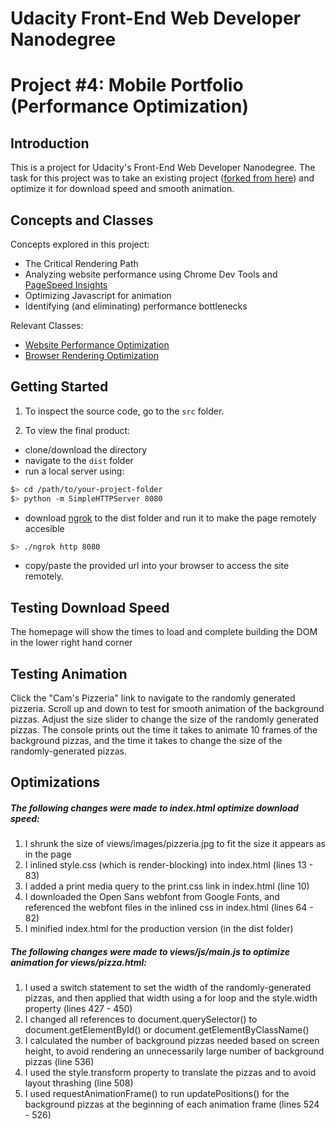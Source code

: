 # Udacity Front-End Web Developer Nanodegree
# Project #4: Mobile Portfolio (Performance Optimization)

## Introduction
This is a project for Udacity's Front-End Web Developer Nanodegree. The task for this project was to take an existing project ([forked from here](https://github.com/udacity/frontend-nanodegree-mobile-portfolio)) and optimize it for download speed and smooth animation.

## Concepts and Classes
Concepts explored in this project:

  - The Critical Rendering Path
  - Analyzing website performance using Chrome Dev Tools and [PageSpeed Insights](https://developers.google.com/speed/pagespeed/insights/)
  - Optimizing Javascript for animation
  - Identifying (and eliminating) performance bottlenecks

Relevant Classes:
  - [Website Performance Optimization](https://www.udacity.com/course/website-performance-optimization--ud884)
  - [Browser Rendering Optimization](https://www.udacity.com/course/browser-rendering-optimization--ud860)

## Getting Started
1) To inspect the source code, go to the ```src``` folder.

2) To view the final product: 
  - clone/download the directory
  - navigate to the ```dist``` folder
  - run a local server using:
```sh
$> cd /path/to/your-project-folder
$> python -m SimpleHTTPServer 8080
```
  - download [ngrok](https://ngrok.com/) to the dist folder and run it to make the page remotely accesible
```sh
$> ./ngrok http 8080
```
  - copy/paste the provided url into your browser to access the site remotely.
## Testing Download Speed
The homepage will show the times to load and complete building the DOM in the lower right hand corner
## Testing Animation
Click the "Cam's Pizzeria" link to navigate to the randomly generated pizzeria. Scroll up and down to test for smooth animation of the background pizzas. Adjust the size slider to change the size of the randomly generated pizzas. The console prints out the time it takes to animate 10 frames of the background pizzas, and the time it takes to change the size of the randomly-generated pizzas.
## Optimizations
##### The following changes were made to index.html optimize download speed:
1. I shrunk the size of views/images/pizzeria.jpg to fit the size it appears as in the page
2. I inlined style.css (which is render-blocking) into index.html (lines 13 - 83)
3. I added a print media query to the print.css link in index.html (line 10)
4. I downloaded the Open Sans webfont from Google Fonts, and referenced the webfont files in the inlined css in index.html (lines 64 - 82)
5. I minified index.html for the production version (in the dist folder)

##### The following changes were made to views/js/main.js to optimize animation for views/pizza.html:
1. I used a switch statement to set the width of the randomly-generated pizzas, and then applied that width using a for loop and the style.width property (lines 427 - 450)
2. I changed all references to document.querySelector() to document.getElementById() or document.getElementByClassName()
3. I calculated the number of background pizzas needed based on screen height, to avoid rendering an unnecessarily large number of background pizzas (line 536)
4. I used the style.transform property to translate the pizzas and to avoid layout thrashing (line 508)
5. I used requestAnimationFrame() to run updatePositions() for the background pizzas at the beginning of each animation frame (lines 524 - 526)
